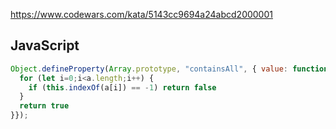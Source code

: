 https://www.codewars.com/kata/5143cc9694a24abcd2000001

## JavaScript
```js
Object.defineProperty(Array.prototype, "containsAll", { value: function containsAll(a) {
  for (let i=0;i<a.length;i++) {
    if (this.indexOf(a[i]) == -1) return false
  }
  return true
}});
```